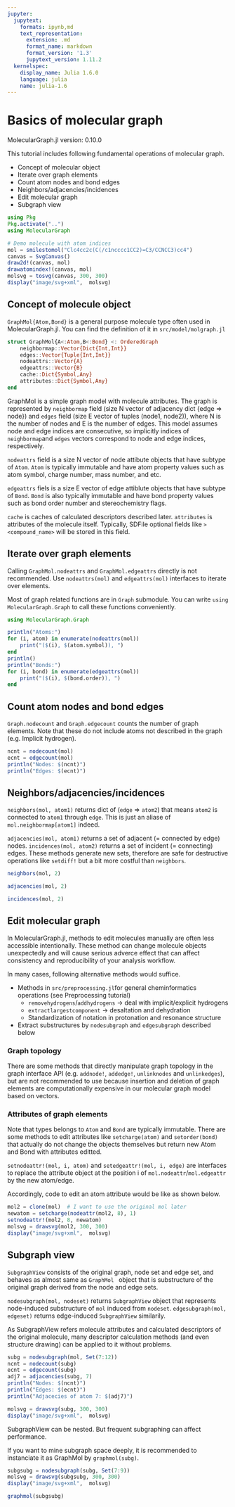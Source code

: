 ```yaml
---
jupyter:
  jupytext:
    formats: ipynb,md
    text_representation:
      extension: .md
      format_name: markdown
      format_version: '1.3'
      jupytext_version: 1.11.2
  kernelspec:
    display_name: Julia 1.6.0
    language: julia
    name: julia-1.6
---
```


# Basics of molecular graph

MolecularGraph.jl version: 0.10.0

This tutorial includes following fundamental operations of molecular graph.

- Concept of molecular object
- Iterate over graph elements
- Count atom nodes and bond edges
- Neighbors/adjacencies/incidences
- Edit molecular graph
- Subgraph view

```julia
using Pkg
Pkg.activate("..")
using MolecularGraph
```

```julia
# Demo molecule with atom indices
mol = smilestomol("Clc4cc2c(C(/c1ncccc1CC2)=C3/CCNCC3)cc4")
canvas = SvgCanvas()
draw2d!(canvas, mol)
drawatomindex!(canvas, mol)
molsvg = tosvg(canvas, 300, 300)
display("image/svg+xml",  molsvg)
```

<!-- #region -->
## Concept of molecule object

`GraphMol{Atom,Bond}` is a general purpose molecule type often used in MolecularGraph.jl. You can find the definition of it in `src/model/molgraph.jl`

```julia
struct GraphMol{A<:Atom,B<:Bond} <: OrderedGraph
    neighbormap::Vector{Dict{Int,Int}}
    edges::Vector{Tuple{Int,Int}}
    nodeattrs::Vector{A}
    edgeattrs::Vector{B}
    cache::Dict{Symbol,Any}
    attributes::Dict{Symbol,Any}
end
```

GraphMol is a simple graph model with molecule attributes. The graph is represented by `neighbormap` field (size N vector of adjacency dict {edge => node}) and `edges` field (size E vector of tuples (node1, node2)), where N is the number of nodes and E is the number of edges. This model assumes node and edge indices are consecutive, so implicitly indices of `neighbormap`and `edges` vectors correspond to node and edge indices, respectively.

`nodeattrs` field is a size N vector of node attibute objects that have subtype of `Atom`. `Atom` is typically immutable and have atom property values such as atom symbol, charge number, mass number, and etc.

`edgeattrs` fiels is a size E vector of edge attiblute objects that have subtype of `Bond`. `Bond` is also typically immutable and have bond property values such as bond order number and stereochemistry flags.

`cache` is caches of calculated descriptors described later.
`attributes` is attributes of the molecule itself. Typically, SDFile optional fields like `> <compound_name>` will be stored in this field.
<!-- #endregion -->

## Iterate over graph elements

Calling `GraphMol.nodeattrs` and `GraphMol.edgeattrs` directly is not recommended. Use `nodeattrs(mol)` and `edgeattrs(mol)` interfaces to iterate over elements.

Most of graph related functions are in `Graph` submodule. You can write `using MolecularGraph.Graph` to call these functions conveniently.

```julia
using MolecularGraph.Graph

println("Atoms:")
for (i, atom) in enumerate(nodeattrs(mol))
    print("($(i), $(atom.symbol)), ")
end
println()
println("Bonds:")
for (i, bond) in enumerate(edgeattrs(mol))
    print("($(i), $(bond.order)), ")
end
```

## Count atom nodes and bond edges

`Graph.nodecount` and `Graph.edgecount` counts the number of graph elements. Note that these do not include atoms not described in the graph (e.g. Implicit hydrogen).

```julia
ncnt = nodecount(mol)
ecnt = edgecount(mol)
println("Nodes: $(ncnt)")
println("Edges: $(ecnt)")
```

##  Neighbors/adjacencies/incidences

`neighbors(mol, atom1)` returns dict of (`edge` => `atom2`) that means `atom2` is connected to `atom1` through `edge`. This is just an aliase of `mol.neighbormap[atom1]` indeed.

`adjacencies(mol, atom1)` returns a set of adjacent (= connected by edge) nodes.  `incidences(mol, atom2)` returns a set of incident (= connecting) edges. These methods generate new sets, therefore are safe for destructive operations like `setdiff!` but a bit more costful than `neighbors`.

```julia
neighbors(mol, 2)
```

```julia
adjacencies(mol, 2)
```

```julia
incidences(mol, 2)
```

## Edit molecular graph

In MolecularGraph.jl, methods to edit molecules manually are often less accessible intentionally. These method can change molecule objects unexpectedly and will cause serious adverce effect that can affect consistency and reproducibility of your analysis workflow.

In many cases, following alternative methods would suffice.

- Methods in `src/preprocessing.jl`for general cheminformatics operations (see Preprocessing tutorial)
    - `removehydrogens`/`addhydrogens` -> deal with implicit/explicit hydrogens
    - `extractlargestcomponent` -> desaltation and dehydration
    - Standardization of notation in protonation and resonance structure
- Extract substructures by `nodesubgraph` and `edgesubgraph` described below

### Graph topology

There are some methods that directly manipulate graph topology in the graph interface API (e.g. `addnode!`, `addedge!`, `unlinknodes` and `unlinkedges`), but are not recommended to use because insertion and deletion of graph elements are computationally expensive in our molecular graph model based on vectors.

### Attributes of graph elements

Note that types belongs to `Atom` and `Bond` are typically immutable. There are some methods to edit attributes like `setcharge(atom)` and `setorder(bond)` that actually do not change the objects themselves but return new Atom and Bond with attributes editted. 

`setnodeattr!(mol, i, atom)` and `setedgeattr!(mol, i, edge)` are interfaces to replace the attribute object at the position i of `mol.nodeattr`/`mol.edgeattr` by the new atom/edge.

Accordingly, code to edit an atom attribute would be like as shown below.

```julia
mol2 = clone(mol)  # I want to use the original mol later
newatom = setcharge(nodeattr(mol2, 8), 1)
setnodeattr!(mol2, 8, newatom)
molsvg = drawsvg(mol2, 300, 300)
display("image/svg+xml",  molsvg)
```

## Subgraph view

`SubgraphView` consists of the original graph, node set and edge set, and behaves as almost same as `GraphMol ` object that is substructure of the original graph derived from the node and edge sets.

`nodesubgraph(mol, nodeset)` returns `SubgraphView` object that represents node-induced substructure of `mol` induced from `nodeset`. `edgesubgraph(mol, edgeset)` returns edge-induced `SubgraphView` similarily.

As SubgraphView refers molecule attributes and calculated descriptors of the original molecule, many descriptor calculation methods (and even structure drawing) can be applied to it without problems.

```julia
subg = nodesubgraph(mol, Set(7:12))
ncnt = nodecount(subg)
ecnt = edgecount(subg)
adj7 = adjacencies(subg, 7)
println("Nodes: $(ncnt)")
println("Edges: $(ecnt)")
println("Adjacecies of atom 7: $(adj7)")
```

```julia
molsvg = drawsvg(subg, 300, 300)
display("image/svg+xml",  molsvg)
```

SubgraphView can be nested. But frequent subgraphing can affect performance.

If you want to mine subgraph space deeply, it is recommended to instanciate it as GraphMol by `graphmol(subg)`.

```julia
subgsubg = nodesubgraph(subg, Set(7:9))
molsvg = drawsvg(subgsubg, 300, 300)
display("image/svg+xml",  molsvg)
```

```julia
graphmol(subgsubg)
```
